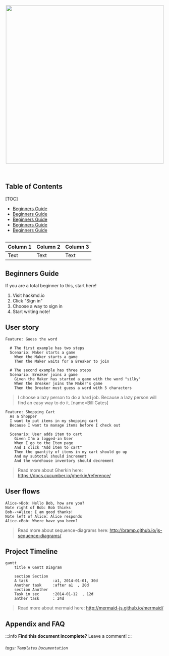 <div align="center">
    <a href="https://github.com/boostcampwm-2021/WEB26-COKIRI">
    <img width="500" src="https://user-images.githubusercontent.com/74395748/139043672-3e2cd88c-35e4-4d5f-8ca1-99766b1e4496.png" />
    </a>
</div>


<p align="center">
    <a href="/"><img src="https://img.shields.io/badge/node-16.13.0-9181d6?logo=node.js" alt=""></a>
    <a href="/"><img src="https://img.shields.io/badge/npm-8.1.0-9181D6?logo=npm" alt=""></a>
    <a href="/"><img src="https://img.shields.io/badge/express-4.17.1-9181D6?logo=express" alt=""></a>
    <a href="/"><img src="https://img.shields.io/badge/ubuntu-18.04-9181D6?logo=ubuntu" alt=""></a>
    <a href="/"><img src="https://img.shields.io/badge/react-17.0.2-9181D6?logo=react" alt=""></a>
</p>



## Table of Contents
[TOC]

- [Beginners Guide](#Beginners-Guide)
- [Beginners Guide](#Beginners-Guide)
- [Beginners Guide](#Beginners-Guide)
- [Beginners Guide](#Beginners-Guide)
- [Beginners Guide](#Beginners-Guide)


## 
| Column 1 | Column 2 | Column 3 |
| -------- | -------- | -------- |
| Text     | Text     | Text     |


## Beginners Guide

If you are a total beginner to this, start here!

1. Visit hackmd.io
2. Click "Sign in"
3. Choose a way to sign in
4. Start writing note!

User story
---

```gherkin=
Feature: Guess the word

  # The first example has two steps
  Scenario: Maker starts a game
    When the Maker starts a game
    Then the Maker waits for a Breaker to join

  # The second example has three steps
  Scenario: Breaker joins a game
    Given the Maker has started a game with the word "silky"
    When the Breaker joins the Maker's game
    Then the Breaker must guess a word with 5 characters
```
> I choose a lazy person to do a hard job. Because a lazy person will find an easy way to do it. [name=Bill Gates]


```gherkin=
Feature: Shopping Cart
  As a Shopper
  I want to put items in my shopping cart
  Because I want to manage items before I check out

  Scenario: User adds item to cart
    Given I'm a logged-in User
    When I go to the Item page
    And I click "Add item to cart"
    Then the quantity of items in my cart should go up
    And my subtotal should increment
    And the warehouse inventory should decrement
```

> Read more about Gherkin here: https://docs.cucumber.io/gherkin/reference/

User flows
---
```sequence
Alice->Bob: Hello Bob, how are you?
Note right of Bob: Bob thinks
Bob-->Alice: I am good thanks!
Note left of Alice: Alice responds
Alice->Bob: Where have you been?
```

> Read more about sequence-diagrams here: http://bramp.github.io/js-sequence-diagrams/

Project Timeline
---
```mermaid
gantt
    title A Gantt Diagram

    section Section
    A task           :a1, 2014-01-01, 30d
    Another task     :after a1  , 20d
    section Another
    Task in sec      :2014-01-12  , 12d
    anther task      : 24d
```

> Read more about mermaid here: http://mermaid-js.github.io/mermaid/

## Appendix and FAQ

:::info
**Find this document incomplete?** Leave a comment!
:::

###### tags: `Templates` `Documentation`


